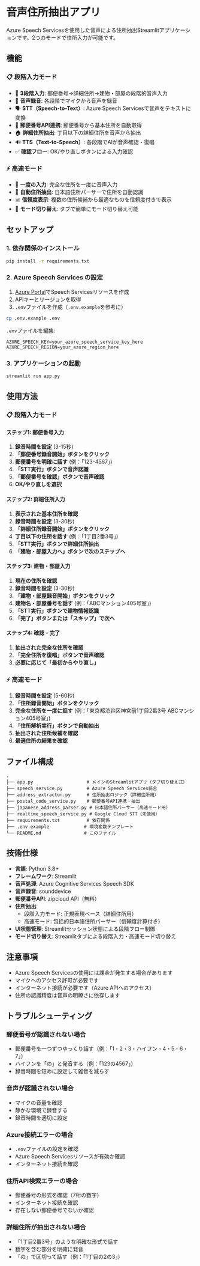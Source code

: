 # 音声住所抽出アプリ

Azure Speech Servicesを使用した音声による住所抽出Streamlitアプリケーションです。2つのモードで住所入力が可能です。

## 機能

### 📋 段階入力モード
- 🔢 **3段階入力**: 郵便番号→詳細住所→建物・部屋の段階的音声入力
- 🎤 **音声録音**: 各段階でマイクから音声を録音
- 🗣️ **STT（Speech-to-Text）**: Azure Speech Servicesで音声をテキストに変換
- 📍 **郵便番号API連携**: 郵便番号から基本住所を自動取得
- 🏠 **詳細住所抽出**: 丁目以下の詳細住所を音声から抽出
- 🔊 **TTS（Text-to-Speech）**: 各段階でAIが音声確認・復唱
- ✅ **確認フロー**: OK/やり直しボタンによる入力確認

### ⚡ 高速モード
- 🎯 **一度の入力**: 完全な住所を一度に音声入力
- 🤖 **自動住所抽出**: 日本語住所パーサーで住所を自動認識
- 📊 **信頼度表示**: 複数の住所候補から最適なものを信頼度付きで表示
- 🔄 **モード切り替え**: タブで簡単にモード切り替え可能

## セットアップ

### 1. 依存関係のインストール

```bash
pip install -r requirements.txt
```

### 2. Azure Speech Services の設定

1. [Azure Portal](https://portal.azure.com/)でSpeech Servicesリソースを作成
2. APIキーとリージョンを取得
3. `.env`ファイルを作成（`.env.example`を参考に）

```bash
cp .env.example .env
```

`.env`ファイルを編集:
```env
AZURE_SPEECH_KEY=your_azure_speech_service_key_here
AZURE_SPEECH_REGION=your_azure_region_here
```

### 3. アプリケーションの起動

```bash
streamlit run app.py
```

## 使用方法

### 📋 段階入力モード

#### ステップ1: 郵便番号入力
1. **録音時間を設定** (3-15秒)
2. **「郵便番号録音開始」ボタンをクリック**
3. **郵便番号を明確に話す** (例：「123-4567」)
4. **「STT実行」ボタンで音声認識**
5. **「郵便番号を確認」ボタンで音声確認**
6. **OK/やり直しを選択**

#### ステップ2: 詳細住所入力
1. **表示された基本住所を確認**
2. **録音時間を設定** (3-30秒)
3. **「詳細住所録音開始」ボタンをクリック**
4. **丁目以下の住所を話す** (例：「1丁目2番3号」)
5. **「STT実行」ボタンで詳細住所抽出**
6. **「建物・部屋入力へ」ボタンで次のステップへ**

#### ステップ3: 建物・部屋入力
1. **現在の住所を確認**
2. **録音時間を設定** (3-30秒)
3. **「建物・部屋録音開始」ボタンをクリック**
4. **建物名・部屋番号を話す** (例：「ABCマンション405号室」)
5. **「STT実行」ボタンで建物情報認識**
6. **「完了」ボタンまたは「スキップ」で次へ**

#### ステップ4: 確認・完了
1. **抽出された完全な住所を確認**
2. **「完全住所を復唱」ボタンで音声確認**
3. **必要に応じて「最初からやり直し」**

### ⚡ 高速モード

1. **録音時間を設定** (5-60秒)
2. **「住所録音開始」ボタンをクリック**
3. **完全な住所を一度に話す** (例：「東京都渋谷区神宮前1丁目2番3号 ABCマンション405号室」)
4. **「住所解析実行」ボタンで自動抽出**
5. **抽出された住所候補を確認**
6. **最適住所の結果を確認**

## ファイル構成

```
.
├── app.py                    # メインのStreamlitアプリ（タブ切り替え式）
├── speech_service.py         # Azure Speech Services統合
├── address_extractor.py      # 住所抽出ロジック（詳細住所用）
├── postal_code_service.py    # 郵便番号API連携・抽出
├── japanese_address_parser.py # 日本語住所パーサー（高速モード用）
├── realtime_speech_service.py # Google Cloud STT（未使用）
├── requirements.txt          # 依存関係
├── .env.example             # 環境変数テンプレート
└── README.md                # このファイル
```

## 技術仕様

- **言語**: Python 3.8+
- **フレームワーク**: Streamlit
- **音声処理**: Azure Cognitive Services Speech SDK
- **音声録音**: sounddevice
- **郵便番号API**: zipcloud API（無料）
- **住所抽出**: 
  - 段階入力モード: 正規表現ベース（詳細住所用）
  - 高速モード: 包括的日本語住所パーサー（信頼度計算付き）
- **UI状態管理**: Streamlitセッション状態による段階フロー制御
- **モード切り替え**: Streamlitタブによる段階入力・高速モード切り替え

## 注意事項

- Azure Speech Servicesの使用には課金が発生する場合があります
- マイクへのアクセス許可が必要です
- インターネット接続が必要です（Azure APIへのアクセス）
- 住所の認識精度は音声の明瞭さに依存します

## トラブルシューティング

### 郵便番号が認識されない場合
- 郵便番号を一つずつゆっくり話す（例：「1・2・3・ハイフン・4・5・6・7」）
- ハイフンを「の」と発音する（例：「123の4567」）
- 録音時間を短めに設定して雑音を減らす

### 音声が認識されない場合
- マイクの音量を確認
- 静かな環境で録音する
- 録音時間を適切に設定

### Azure接続エラーの場合
- `.env`ファイルの設定を確認
- Azure Speech Servicesリソースが有効か確認
- インターネット接続を確認

### 住所API検索エラーの場合
- 郵便番号の形式を確認（7桁の数字）
- インターネット接続を確認
- 存在しない郵便番号でないか確認

### 詳細住所が抽出されない場合
- 「1丁目2番3号」のような明確な形式で話す
- 数字を含む部分を明確に発音
- 「の」で区切って話す（例：「1丁目の2の3」）